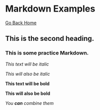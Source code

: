 # Markdown Examples

[Go Back Home](/README.md)

## This is the second heading.
### This is some practice Markdown.

*This text will be italic*

_This will also be italic_

**This text will be bold**

__This will also be bold__

_You **can** combine them_
